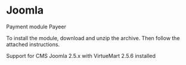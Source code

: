 Joomla
======
Payment module Payeer

To install the module, download and unzip the archive.
Then follow the attached instructions.

Support for CMS Joomla 2.5.x with VirtueMart 2.5.6 installed
